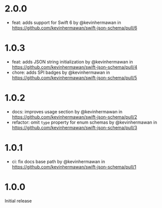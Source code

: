 # 2.0.0

- feat: adds support for Swift 6 by @kevinhermawan in https://github.com/kevinhermawan/swift-json-schema/pull/6

# 1.0.3

- feat: adds JSON string initialization by @kevinhermawan in https://github.com/kevinhermawan/swift-json-schema/pull/4
- chore: adds SPI badges by @kevinhermawan in https://github.com/kevinhermawan/swift-json-schema/pull/5

# 1.0.2

- docs: improves usage section by @kevinhermawan in https://github.com/kevinhermawan/swift-json-schema/pull/2
- refactor: omit `type` property for enum schemas by @kevinhermawan in https://github.com/kevinhermawan/swift-json-schema/pull/3

# 1.0.1

- ci: fix docs base path by @kevinhermawan in https://github.com/kevinhermawan/swift-json-schema/pull/1

# 1.0.0

Initial release
